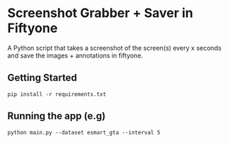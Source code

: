 # Screenshot Grabber + Saver in Fiftyone

A Python script that takes a screenshot of the screen(s) every x seconds and save the images + annotations in fiftyone.

## Getting Started
```
pip install -r requirements.txt
```

## Running the app (e.g)

```
python main.py --dataset esmart_gta --interval 5 
```
